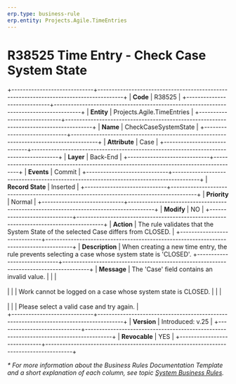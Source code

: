 ```yaml
---
erp.type: business-rule
erp.entity: Projects.Agile.TimeEntries
---
```


# R38525 Time Entry - Check Case System State
+-----------------------------+---------------------------------------------------------------------------------------+
| **Code**                    | R38525                                                                                |
+-----------------------------+---------------------------------------------------------------------------------------+
| **Entity**                  | Projects.Agile.TimeEntries                                                            |
+-----------------------------+---------------------------------------------------------------------------------------+
| **Name**                    | CheckCaseSystemState                                                                  |
+-----------------------------+---------------------------------------------------------------------------------------+
| **Attribute**               | Case                                                                                  |
+-----------------------------+---------------------------------------------------------------------------------------+
| **Layer**                   | Back-End                                                                              |
+-----------------------------+---------------------------------------------------------------------------------------+
| **Events**                  | Commit                                                                                |
+-----------------------------+---------------------------------------------------------------------------------------+
| **Record State**            | Inserted                                                                              |
+-----------------------------+---------------------------------------------------------------------------------------+
| **Priority**                | Normal                                                                                |
+-----------------------------+---------------------------------------------------------------------------------------+
| **Modify**                  | NO                                                                                    |
+-----------------------------+---------------------------------------------------------------------------------------+
| **Action**                  | The rule validates that the System State of the selected Case differs from CLOSED.    |
+-----------------------------+---------------------------------------------------------------------------------------+
| **Description**             | When creating a new time entry, the rule prevents selecting a case whose system state is 'CLOSED'.
+-----------------------------+---------------------------------------------------------------------------------------+
| **Message**                 | The 'Case' field contains an invalid value.                                           |
|                             | <br></br>                                                                             |
|                             | Work cannot be logged on a case whose system state is CLOSED.                         |
|                             | <br></br>                                                                             |
|                             | Please select a valid case and try again.                                             |                             
+-----------------------------+---------------------------------------------------------------------------------------+
| **Version**                 | Introduced: v.25                                                                      |
+-----------------------------+---------------------------------------------------------------------------------------+
| **Revocable**               | YES                                                                                   |
+-----------------------------+---------------------------------------------------------------------------------------+

*\* For more information about the Business Rules Documentation Template and a short explanation of each column, see
topic [System Business Rules](../templates/template-description-system-business-rules.md).*
